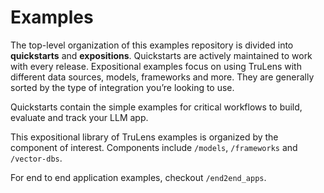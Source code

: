 # Examples

The top-level organization of this examples repository is divided into
**quickstarts** and **expositions**. Quickstarts are actively maintained to work
with every release. Expositional examples focus on using TruLens with different 
data sources, models, frameworks and more. They are generally sorted by the type 
of integration you’re looking to use.

Quickstarts contain the simple examples for critical workflows to build,
evaluate and track your LLM app.

This expositional library of TruLens examples is organized by the component of
interest. Components include `/models`, `/frameworks` and `/vector-dbs`.

For end to end application examples, checkout `/end2end_apps`.
